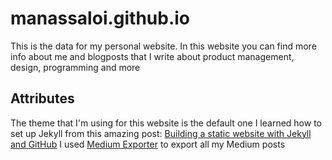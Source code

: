 # manassaloi.github.io

This is the data for my personal website. In this website you can find more info about me and blogposts that I write about product management, design, programming and more

## Attributes

The theme that I'm using for this website is the default one 
I learned how to set up Jekyll from this amazing post: [Building a static website with Jekyll and GitHub](Pageshttps://programminghistorian.org/en/lessons/building-static-sites-with-jekyll-github-pages)
I used [Medium Exporter](https://www.npmjs.com/package/mediumtoolkit) to export all my Medium posts 
